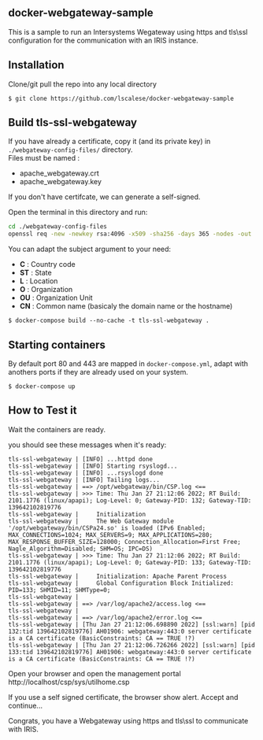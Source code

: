 ## docker-webgateway-sample

This is a sample to run an Intersystems Wegateway using https and tls\ssl configuration for the communication with an IRIS instance.  



## Installation 

Clone/git pull the repo into any local directory

```
$ git clone https://github.com/lscalese/docker-webgateway-sample
```

## Build tls-ssl-webgateway

If you have already a certificate, copy it (and its private key) in `./webgateway-config-files/` directory.  
Files must be named :  

 * apache_webgateway.crt
 * apache_webgateway.key

If you don't have certifcate, we can generate a self-signed.  

Open the terminal in this directory and run: 

```bash
cd ./webgateway-config-files
openssl req -new -newkey rsa:4096 -x509 -sha256 -days 365 -nodes -out ./apache_webgateway.crt -keyout apache_webgateway.key -subj "/C=BE/ST=Wallonia/L=Namur/O=Community/OU=IT/CN=webgateway"
```

You can adapt the subject argument to your need:  

 * **C** : Country code
 * **ST** : State
 * **L** : Location
 * **O** : Organization
 * **OU** : Organization Unit
 * **CN** : Common name (basicaly the domain name or the hostname)



```
$ docker-compose build --no-cache -t tls-ssl-webgateway .
```

## Starting containers

By default port 80 and 443 are mapped in `docker-compose.yml`, adapt with anothers ports if they are already used on your system.  

```
$ docker-compose up
```

## How to Test it

Wait the containers are ready.  

you should see these messages when it's ready:  

```
tls-ssl-webgateway | [INFO] ...httpd done
tls-ssl-webgateway | [INFO] Starting rsyslogd...
tls-ssl-webgateway | [INFO] ...rsyslogd done
tls-ssl-webgateway | [INFO] Tailing logs...
tls-ssl-webgateway | ==> /opt/webgateway/bin/CSP.log <==
tls-ssl-webgateway | >>> Time: Thu Jan 27 21:12:06 2022; RT Build: 2101.1776 (linux/apapi); Log-Level: 0; Gateway-PID: 132; Gateway-TID: 139642102819776
tls-ssl-webgateway |     Initialization
tls-ssl-webgateway |     The Web Gateway module '/opt/webgateway/bin/CSPa24.so' is loaded (IPv6 Enabled; MAX_CONNECTIONS=1024; MAX_SERVERS=9; MAX_APPLICATIONS=280; MAX_RESPONSE_BUFFER_SIZE=128000; Connection_Allocation=First Free; Nagle_Algorithm=Disabled; SHM=OS; IPC=DS)
tls-ssl-webgateway | >>> Time: Thu Jan 27 21:12:06 2022; RT Build: 2101.1776 (linux/apapi); Log-Level: 0; Gateway-PID: 133; Gateway-TID: 139642102819776
tls-ssl-webgateway |     Initialization: Apache Parent Process
tls-ssl-webgateway |     Global Configuration Block Initialized: PID=133; SHMID=11; SHMType=0;
tls-ssl-webgateway | 
tls-ssl-webgateway | ==> /var/log/apache2/access.log <==
tls-ssl-webgateway | 
tls-ssl-webgateway | ==> /var/log/apache2/error.log <==
tls-ssl-webgateway | [Thu Jan 27 21:12:06.698890 2022] [ssl:warn] [pid 132:tid 139642102819776] AH01906: webgateway:443:0 server certificate is a CA certificate (BasicConstraints: CA == TRUE !?)
tls-ssl-webgateway | [Thu Jan 27 21:12:06.726266 2022] [ssl:warn] [pid 133:tid 139642102819776] AH01906: webgateway:443:0 server certificate is a CA certificate (BasicConstraints: CA == TRUE !?)
```

Open your browser and open the management portal http://localhost/csp/sys/utilhome.csp

If you use a self signed certificate, the browser show alert.  Accept and continue...

Congrats, you have a Webgateway using https and tls\ssl to communicate with IRIS.  